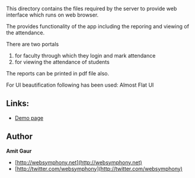 This directory contains the files required by the server to provide web interface which runs on web browser.

The provides functionality of the app including the reporing and viewing of the attendance.

There are two portals
1. for faculty through which they login and mark attendance
2. for viewing the attendance of students

The reports can be printed in pdf file also.


For UI beautification following has been used:
Almost Flat UI
## Links:

+ [Demo page](http://websymphony.net/almost-flat-ui/)

## Author
**Amit Gaur**

+ [http://websymphony.net](http://websymphony.net)
+ [http://twitter.com/websymphony](http://twitter.com/websymphony)
